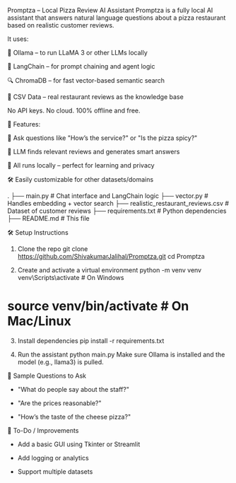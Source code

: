 Promptza – Local Pizza Review AI Assistant
Promptza is a fully local AI assistant that answers natural language questions about a pizza restaurant based on realistic customer reviews.

It uses:

🧠 Ollama – to run LLaMA 3 or other LLMs locally

🔗 LangChain – for prompt chaining and agent logic

🔍 ChromaDB – for fast vector-based semantic search

📄 CSV Data – real restaurant reviews as the knowledge base

No API keys. No cloud. 100% offline and free.

🚀 Features:

🔎 Ask questions like "How’s the service?" or "Is the pizza spicy?"

🧠 LLM finds relevant reviews and generates smart answers

💾 All runs locally – perfect for learning and privacy

🛠️ Easily customizable for other datasets/domains

.
├── main.py                      # Chat interface and LangChain logic
├── vector.py                    # Handles embedding + vector search
├── realistic_restaurant_reviews.csv   # Dataset of customer reviews
├── requirements.txt             # Python dependencies
├── README.md                    # This file


🛠 Setup Instructions
1. Clone the repo
git clone https://github.com/ShivakumarJalihal/Promptza.git
cd Promptza

3. Create and activate a virtual environment
python -m venv venv
venv\Scripts\activate     # On Windows
# source venv/bin/activate  # On Mac/Linux

3. Install dependencies
pip install -r requirements.txt

5. Run the assistant
python main.py
Make sure Ollama is installed and the model (e.g., llama3) is pulled.

🧠 Sample Questions to Ask
- "What do people say about the staff?"

- "Are the prices reasonable?"

- "How’s the taste of the cheese pizza?"

📌 To-Do / Improvements
 - Add a basic GUI using Tkinter or Streamlit

 - Add logging or analytics

 - Support multiple datasets
